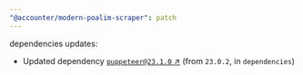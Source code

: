 ```yaml
---
"@accounter/modern-poalim-scraper": patch
---
```

dependencies updates:
  - Updated dependency [`puppeteer@23.1.0` ↗︎](https://www.npmjs.com/package/puppeteer/v/23.1.0) (from `23.0.2`, in `dependencies`)
